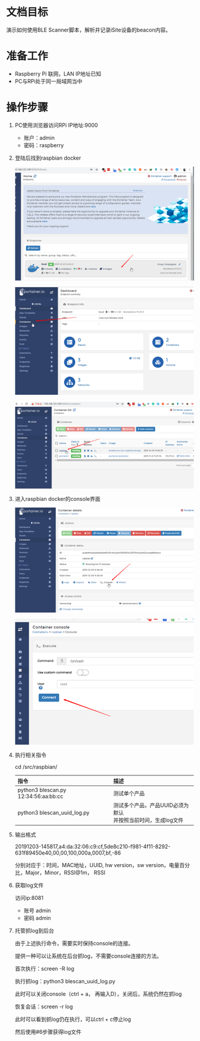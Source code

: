 # 文档目标



演示如何使用BLE Scanner脚本，解析并记录iSite设备的beacon内容。



# 准备工作



- Raspberry Pi 联网，LAN IP地址已知
- PC与RPi处于同一局域网当中



# 操作步骤



1. PC使用浏览器访问RPi IP地址:9000

   - 账户：admin
   - 密码：raspberry

2. 登陆后找到raspbian docker

   ![image-20191203145211264](readme.assets/image-20191203145211264.png)

   ![image-20191203145247712](readme.assets/image-20191203145247712.png)

   ![image-20191203145314713](readme.assets/image-20191203145314713.png)

3. 进入raspbian docker的console界面

   ![image-20191203145358566](readme.assets/image-20191203145358566.png)

   ![image-20191203145423675](readme.assets/image-20191203145423675.png)

4. 执行相关指令

   cd /src/raspbian/

   | 指令                                 | 描述                                                         |
   | ------------------------------------ | ------------------------------------------------------------ |
   | python3 blescan.py 12:34:56:aa:bb:cc | 测试单个产品                                                 |
   | python3 blescan_uuid_log.py          | 测试多个产品，产品UUID必须为默认<br/>并按照当前时间，生成log文件 |

5. 输出格式

   20191203-145817,a4:da:32:06:c9:cf,5de8c210-f981-4f11-8292-631f89450e40,00,00,100,000a,0007,bf,-86

   分别对应于：时间，MAC地址，UUID, hw version，sw version，电量百分比，Major，Minor，RSSI@1m， RSSI

6. 获取log文件

   访问ip:8081

   - 账号 admin
   - 密码 admin
7. 托管抓log到后台

   由于上述执行命令，需要实时保持console的连接。

   提供一种可以让系统在后台抓log，不需要console连接的方法。

   首次执行：screen -R log

   执行抓log：python3 blescan_uuid_log.py 

   此时可以关闭console（ctrl + a， 再输入D），关闭后，系统仍然在抓log

   恢复会话：screen -r log

   此时可以看到抓log仍在执行，可以ctrl + c停止log

   然后使用#6步骤获得log文件
